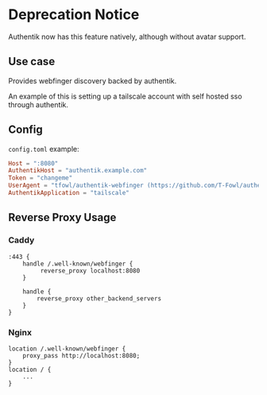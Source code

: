 # Deprecation Notice
Authentik now has this feature natively, although without avatar support.

## Use case
Provides webfinger discovery backed by authentik.

An example of this is setting up a tailscale account with self hosted sso through authentik.

## Config

`config.toml` example:
```toml
Host = ":8080"
AuthentikHost = "authentik.example.com"
Token = "changeme"
UserAgent = "tfowl/authentik-webfinger (https://github.com/T-Fowl/authentik-webfinger)"
AuthentikApplication = "tailscale"
```

## Reverse Proxy Usage

### Caddy
```
:443 {
    handle /.well-known/webfinger {
         reverse_proxy localhost:8080    
    }
    
    handle {
        reverse_proxy other_backend_servers
    }
}
```

### Nginx
```
location /.well-known/webfinger {
    proxy_pass http://localhost:8080;
}
location / {
    ...
}
```